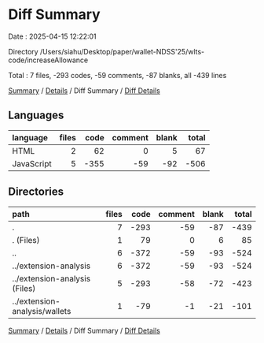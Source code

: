 # Diff Summary

Date : 2025-04-15 12:22:01

Directory /Users/siahu/Desktop/paper/wallet-NDSS'25/wlts-code/increaseAllowance

Total : 7 files,  -293 codes, -59 comments, -87 blanks, all -439 lines

[Summary](results.md) / [Details](details.md) / Diff Summary / [Diff Details](diff-details.md)

## Languages
| language | files | code | comment | blank | total |
| :--- | ---: | ---: | ---: | ---: | ---: |
| HTML | 2 | 62 | 0 | 5 | 67 |
| JavaScript | 5 | -355 | -59 | -92 | -506 |

## Directories
| path | files | code | comment | blank | total |
| :--- | ---: | ---: | ---: | ---: | ---: |
| . | 7 | -293 | -59 | -87 | -439 |
| . (Files) | 1 | 79 | 0 | 6 | 85 |
| .. | 6 | -372 | -59 | -93 | -524 |
| ../extension-analysis | 6 | -372 | -59 | -93 | -524 |
| ../extension-analysis (Files) | 5 | -293 | -58 | -72 | -423 |
| ../extension-analysis/wallets | 1 | -79 | -1 | -21 | -101 |

[Summary](results.md) / [Details](details.md) / Diff Summary / [Diff Details](diff-details.md)